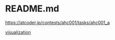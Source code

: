 # README.md

<https://atcoder.jp/contests/ahc001/tasks/ahc001_a>

[visualization](https://user-images.githubusercontent.com/2203128/112140982-10916580-8c18-11eb-8584-013b986c6299.mp4)
